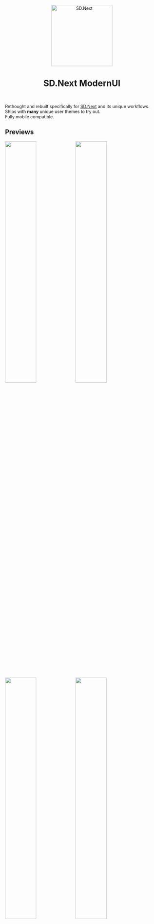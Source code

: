 <div align="center">

<img src="https://github.com/vladmandic/automatic/blob/dev/html/favicon.png" width=200 alt="SD.Next">

# SD.Next ModernUI

</br>

</div>

Rethought and rebuilt specifically for [SD.Next](https://github.com/vladmandic/automatic/) and its unique workflows.  
Ships with **many** unique user themes to try out.  
Fully mobile compatible.  

## Previews
<image src="https://github.com/BinaryQuantumSoul/sdnext-modernui/assets/19613657/faf06bf8-8ea7-49e5-9729-1f70e0686fef" width="45%"/>
<image src="https://github.com/BinaryQuantumSoul/sdnext-modernui/assets/19613657/7276c0e2-124c-4184-8e21-38a58ea48dad" width="45%"/>
<image src="https://github.com/BinaryQuantumSoul/sdnext-modernui/assets/19613657/e18673cf-b10a-49c7-8437-18fc5f2e42a1" width="45%"/>
<image src="https://github.com/BinaryQuantumSoul/sdnext-modernui/assets/19613657/9790b917-1f52-4d8e-8c2f-6a1d3630452c" width="45%"/>
<image src="https://github.com/BinaryQuantumSoul/sdnext-modernui/assets/19613657/855644c6-27a9-4aa7-9e6c-8c00fb51f2d0" width="45%"/>
<image src="https://github.com/BinaryQuantumSoul/sdnext-modernui/assets/19613657/51bfd6c3-fa33-45d4-8b7f-d844f091b0f8" width="45%"/>
<image src="https://github.com/BinaryQuantumSoul/sdnext-modernui/assets/19613657/ab2a0c0f-a9db-4ff5-97ef-1829b6a602d1" width="45%"/>
<image src="https://github.com/BinaryQuantumSoul/sdnext-modernui/assets/19613657/964da736-1153-47a1-a0f3-8e46bc1f5df0" width="45%"/>
<image src="https://github.com/BinaryQuantumSoul/sdnext-modernui/assets/19613657/0569cfc0-56ef-45aa-a978-cc763289b2e6" width="45%"/>
<image src="https://github.com/BinaryQuantumSoul/sdnext-modernui/assets/19613657/7a305fac-e55b-48ee-8192-68526fa6cfc4" width="45%"/>
<image src="https://github.com/BinaryQuantumSoul/sdnext-modernui/assets/19613657/b5e94e53-c727-4bc6-93c7-1c7b22cd6e2d" width="45%"/>
<image src="https://github.com/BinaryQuantumSoul/sdnext-modernui/assets/19613657/fb75cffd-e6ca-4818-a8a1-f9b644209994" width="45%"/>

## Credits
- This project is a complete refactor of **Anapnoe**'s original work - Many thanks to him  
  [Anapnoe (2023) Stable Diffusion Web UI-UX](https://github.com/anapnoe/stable-diffusion-webui-ux)  
- Thanks to **illu_Zn** for his precious advices x)
- Theme designers: Aptronymous, Eoan, IlluZn, QuantumSoul, Vladmandic, you?
